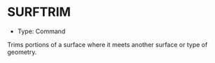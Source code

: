 # SURFTRIM

- Type: Command

Trims portions of a surface where it meets another surface or type of geometry.
